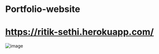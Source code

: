 # Portfolio-website
# https://ritik-sethi.herokuapp.com/
![image](https://user-images.githubusercontent.com/58940080/121715406-777a3880-cafc-11eb-8136-f27cebd9ba22.png)
